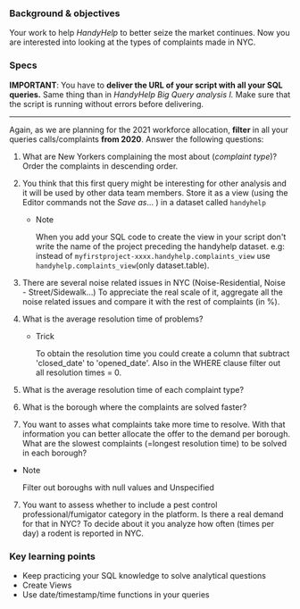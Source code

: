 ### Background & objectives

Your work to help *HandyHelp* to better seize the market continues. Now you are interested into looking at the types of complaints made in NYC.

### Specs

**IMPORTANT**: You have to **deliver the URL of your script with all your SQL queries.** Same thing than in *HandyHelp Big Query analysis I.* Make sure that the script is running without errors before delivering.

---

Again, as we are planning for the 2021 workforce allocation, **filter** in all your queries calls/complaints **from 2020**. Answer the following questions: 

1. What are New Yorkers complaining the most about (*complaint type*)? Order the complaints in descending order. 
2. You think that this first query might be interesting for other analysis and it will be used by other data team members. Store it as a view (using the Editor commands not the *Save as*... ) in a dataset called `handyhelp`
    - Note

        When you add your SQL code to create the view in your script don't write the name of the project preceding the handyhelp dataset. e.g: instead of `myfirstproject-xxxx.handyhelp.complaints_view` use `handyhelp.complaints_view`(only dataset.table).

3. There are several noise related issues in NYC (Noise-Residential, Noise - Street/Sidewalk…) To appreciate the real scale of it, aggregate all the noise related issues and compare it with the rest of complaints (in %). 
4. What is the average resolution time of problems?
    - Trick

        To obtain the resolution time you could create a column that subtract 'closed_date' to 'opened_date'. Also in the WHERE clause filter out all resolution times = 0.

5. What is the average resolution time of each complaint type? 
6. What is the borough where the complaints are solved faster?
7. You want to asses what complaints take more time to resolve. With that information you can better allocate the offer to the demand per borough. What are the slowest complaints (=longest resolution time) to be solved in each borough? 
- Note

    Filter out boroughs with null  values and Unspecified

7. You want to assess whether to include a pest control professional/fumigator category in the platform. Is there a real demand for that in NYC? To decide about it you analyze how often (times per day) a rodent is reported in NYC.

### Key learning points

- Keep practicing your SQL knowledge to solve analytical questions
- Create Views
- Use date/timestamp/time functions in your queries
